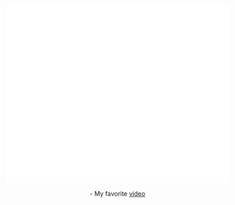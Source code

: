 <div align="center">
	<br>
	<a href="https://github.com/sebastianpc">
		<img src="https://github.com/sebastianpc/sebastianpc/raw/master/header.svg" width="800" height="400">
	</a>
	<br>
	<p>- My favorite <a href="https://www.youtube.com/watch?v=dQw4w9WgXcQ">video</a></p>
</div>

